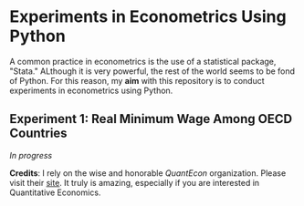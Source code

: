 # Experiments in Econometrics Using Python 

A common practice in econometrics is the use of a statistical package, "Stata." ALthough it is very powerful, the rest of the world seems to be fond of Python. For this reason, my **aim** with this repository is to conduct experiments in econometrics using Python. 

## Experiment 1: Real Minimum Wage Among OECD Countries

*In progress*

**Credits**: I rely on the wise and honorable *QuantEcon* organization. Please visit their [site](https://quantecon.org/projects/). It truly is amazing, especially if you are interested in Quantitative Economics. 

